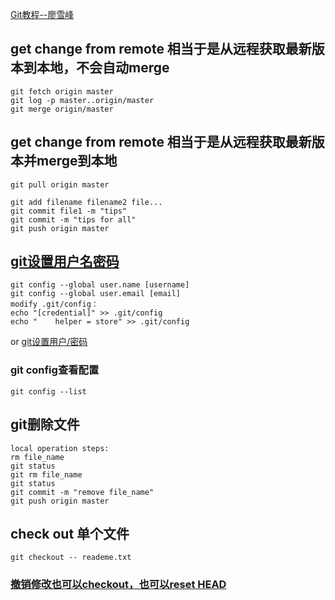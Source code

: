 [Git教程--廖雪峰](https://www.liaoxuefeng.com/wiki/0013739516305929606dd18361248578c67b8067c8c017b000)

## get change from remote 相当于是从远程获取最新版本到本地，不会自动merge
    git fetch origin master  
    git log -p master..origin/master  
    git merge origin/master  

## get change from remote 相当于是从远程获取最新版本并merge到本地
    git pull origin master

    git add filename filename2 file...
    git commit file1 -m "tips"
    git commit -m "tips for all"
    git push origin master
##  [git设置用户名密码](http://blog.csdn.net/qq_15437667/article/details/51029757)
    git config --global user.name [username]
    git config --global user.email [email]
    modify .git/config：
    echo "[credential]" >> .git/config
    echo "    helper = store" >> .git/config
   or [git设置用户/密码](http://blog.csdn.net/qq_28602957/article/details/52154384)
### git config查看配置 
    git config --list

## git删除文件
    local operation steps:
    rm file_name
    git status
    git rm file_name
    git status
    git commit -m "remove file_name"
    git push origin master

## check out 单个文件
    git checkout -- reademe.txt
### [撤销修改也可以checkout，也可以reset HEAD](https://www.liaoxuefeng.com/wiki/0013739516305929606dd18361248578c67b8067c8c017b000/001374831943254ee90db11b13d4ba9a73b9047f4fb968d000)
